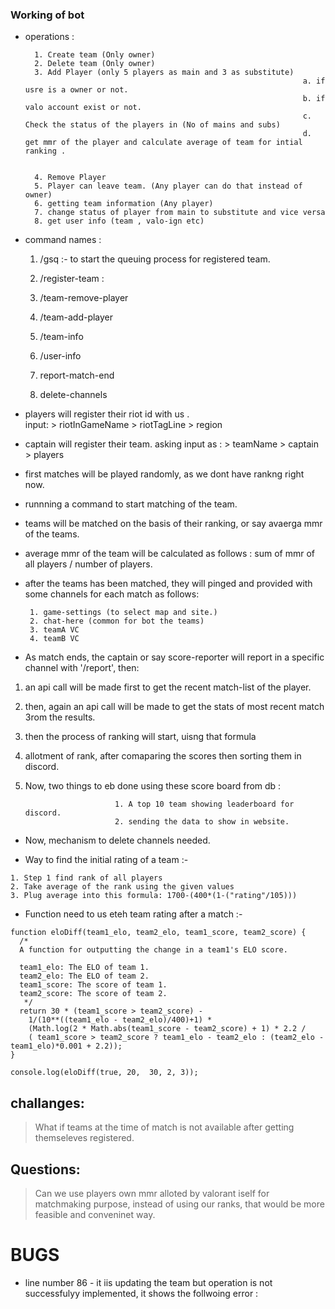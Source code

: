 ### Working of bot 


- operations : 

        1. Create team (Only owner)
        2. Delete team (Only owner)
        3. Add Player (only 5 players as main and 3 as substitute) 
                                                                    a. if usre is a owner or not. 
                                                                    b. if valo account exist or not. 
                                                                    c. Check the status of the players in (No of mains and subs)
                                                                    d. get mmr of the player and calculate average of team for intial ranking .

                        
        4. Remove Player
        5. Player can leave team. (Any player can do that instead of owner)
        6. getting team information (Any player)
        7. change status of player from main to substitute and vice versa
        8. get user info (team , valo-ign etc)

- command names : 

     1. /gsq   :- to start the queuing process for registered team. 
    
     2. /register-team   : 
    
     3. /team-remove-player

     4. /team-add-player

     5. /team-info

     6. /user-info

     6. report-match-end

     7. delete-channels 


- players will register their riot id with us .   
                                               input:   > riotInGameName
                                                        > riotTagLine 
                                                        > region

-  captain will register their team. 
                                   asking input as : > teamName
                                                     > captain
                                                     > players


-  first matches will be played randomly, as we dont have rankng right now. 

-  runnning a command to start matching of the team.


-  teams will be matched on the basis of their ranking, or say avaerga mmr of the teams. 

-  average mmr of the team will be calculated as follows  : sum of mmr of all players / number of players. 

-  after the teams has been matched, they will pinged and provided with some channels for each match as follows: 

        1. game-settings (to select map and site.)
        2. chat-here (common for bot the teams)
        3. teamA VC 
        4. teamB VC 


- As match ends, the captain or say score-reporter will report in a specific channel with '/report', then: 

 1. an api call will be made first to get the recent match-list of the player.
 2. then, again an api call will be made to get the stats of most recent match 3rom the results. 
 4. then the process of ranking will start, uisng that formula
 5. allotment of rank, after comaparing the scores then sorting them in discord.
 6. Now, two things to eb done using these score board from db :

                            1. A top 10 team showing leaderboard for discord.
                            2. sending the data to show in website. 

- Now, mechanism to delete channels needed.


- Way to find the initial rating of a team :-

```so here are the steps for calculating initial elo:
1. Step 1 find rank of all players
2. Take average of the rank using the given values 
3. Plug average into this formula: 1700-(400*(1-("rating"/105)))
```

- Function need to us eteh team rating after a match :-

```
function eloDiff(team1_elo, team2_elo, team1_score, team2_score) {
  /*
  A function for outputting the change in a team1's ELO score.

  team1_elo: The ELO of team 1.
  team2_elo: The ELO of team 2.
  team1_score: The score of team 1.
  team2_score: The score of team 2.
   */
  return 30 * (team1_score > team2_score) -
    1/(10**((team1_elo - team2_elo)/400)+1) *
    (Math.log(2 * Math.abs(team1_score - team2_score) + 1) * 2.2 /
    ( team1_score > team2_score ? team1_elo - team2_elo : (team2_elo - team1_elo)*0.001 + 2.2));
}

console.log(eloDiff(true, 20,  30, 2, 3));
```



## challanges: 

 > What if teams at the time of match is not available after getting themseleves registered. 

## Questions: 

> Can we use players own mmr alloted by valorant iself for matchmaking purpose, instead of using our ranks, that would be more feasible and conveninet way. 



# BUGS 


 - line number 86 - it iis updating the team but operation is not successfulyy implemented, it shows the follwoing error :
 
